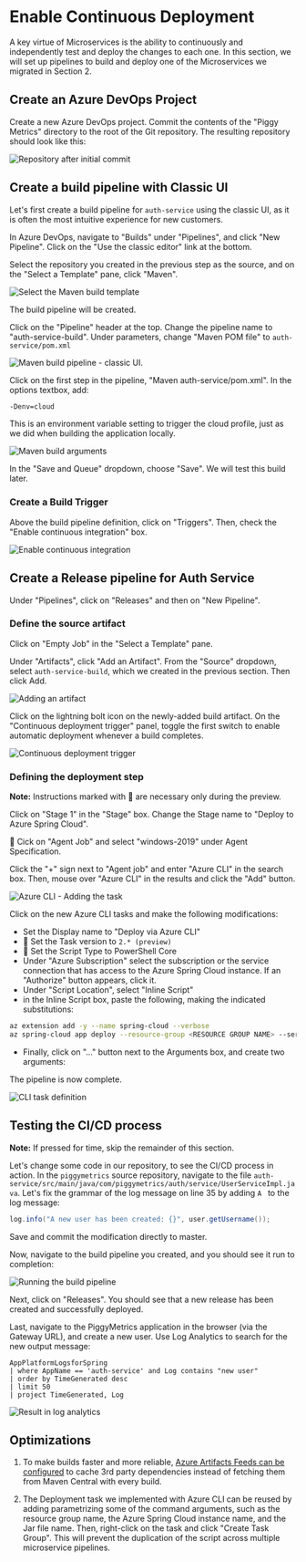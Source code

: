 # Enable Continuous Deployment

A key virtue of Microservices is the ability to continuously and independently test and deploy the changes to each one. In this section, we will set up pipelines to build and deploy one of the Microservices we migrated in Section 2.

## Create an Azure DevOps Project

Create a new Azure DevOps project. Commit the contents of the "Piggy Metrics" directory to the root of the Git repository. The resulting repository should look like this:

![Repository after initial commit](media/01-initial-commit.png)

## Create a build pipeline with Classic UI

Let's first create a build pipeline for `auth-service` using the classic UI, as it is often the most intuitive experience for new customers.

In Azure DevOps, navigate to "Builds" under "Pipelines", and click "New Pipeline". Click on the "Use the classic editor" link at the bottom.

Select the repository you created in the previous step as the source, and on the "Select a Template" pane, click "Maven".

![Select the Maven build template](media/02-select-maven-template.png)

The build pipeline will be created.

Click on the "Pipeline" header at the top. Change the pipeline name to "auth-service-build". Under parameters, change "Maven POM file" to `auth-service/pom.xml`

![Maven build pipeline - classic UI](media/03-build-pipeline-classic.png).

Click on the first step in the pipeline, "Maven auth-service/pom.xml". In the options textbox, add:

```bash
-Denv=cloud
```

This is an environment variable setting to trigger the cloud profile, just as we did when building the application locally.

![Maven build arguments](media/03a-maven-build-arguments.png)

In the "Save and Queue" dropdown, choose "Save". We will test this build later.

### Create a Build Trigger

Above the build pipeline definition, click on "Triggers". Then, check the "Enable continuous integration" box.

![Enable continuous integration](media/03b-enable-continuous-integration.png)

## Create a Release pipeline for Auth Service

Under "Pipelines", click on "Releases" and then on "New Pipeline".

### Define the source artifact

Click on "Empty Job" in the "Select a Template" pane.

Under "Artifacts", click "Add an Artifact".  From the "Source" dropdown, select `auth-service-build`, which we created in the previous section. Then click Add.

![Adding an artifact](media/04-add-an-artifact.png)

Click on the lightning bolt icon on the newly-added build artifact. On the "Continuous deployment trigger" panel, toggle the first switch to enable automatic deployment whenever a build completes.

![Continuous deployment trigger](media/05-continuous-deployment-trigger.png)

### Defining the deployment step

__Note:__ Instructions marked with 🚧 are necessary only during the preview.

Click on "Stage 1" in the "Stage" box. Change the Stage name to "Deploy to Azure Spring Cloud".  

🚧 Cick on "Agent Job" and select "windows-2019" under Agent Specification.

Click the "+" sign next to "Agent job" and enter "Azure CLI" in the search box. Then, mouse over "Azure CLI" in the results and click the "Add" button.

![Azure CLI - Adding the task](media/06-azure-cli-find-task.png)

Click on the new Azure CLI tasks and make the following modifications:

- Set the Display name to "Deploy via Azure CLI"
- 🚧 Set the Task version to `2.* (preview)`
- 🚧 Set the Script Type to PowerShell Core
- Under "Azure Subscription" select the subscription or the service connection that has access to the Azure Spring Cloud instance. If an "Authorize" button appears, click it.
- Under "Script Location", select "Inline Script"
- in the Inline Script box, paste the following, making the indicated substitutions:

```bash
az extension add -y --name spring-cloud --verbose
az spring-cloud app deploy --resource-group <RESOURCE GROUP NAME> --service <AZURE SPRING CLOUD INSTANCE NAME> --name auth-service --jar-path $(System.DefaultWorkingDirectory)/_auth-service-build/drop/auth-service/target/auth-service.jar --verbose
```

- Finally, click on "..." button next to the Arguments box, and create two arguments:

The pipeline is now complete.

![CLI task definition](media/07-cli-task-definition.png)

## Testing the CI/CD process

__Note:__ If pressed for time, skip the remainder of this section.

Let's change some code in our repository, to see the CI/CD process in action. In the `piggymetrics` source repository, navigate to the file `auth-service/src/main/java/com/piggymetrics/auth/service/UserServiceImpl.java`. Let's fix the grammar of the log message on line 35 by adding `A ` to the log message:

```java
log.info("A new user has been created: {}", user.getUsername());
```

Save and commit the modification directly to master.

Now, navigate to the build pipeline you created, and you should see it run to completion:

![Running the build pipeline](media/08-run-build-pipeline.png)

Next, click on "Releases". You should see that a new release has been created and successfully deployed.

Last, navigate to the PiggyMetrics application in the browser (via the Gateway URL), and create a new user. Use Log Analytics to search for the new output message:

```kql
AppPlatformLogsforSpring
| where AppName == 'auth-service' and Log contains "new user" 
| order by TimeGenerated desc
| limit 50
| project TimeGenerated, Log
```

![Result in log analytics](media/09-result-in-log-analytics.png)

## Optimizations

1. To make builds faster and more reliable, [Azure Artifacts Feeds can be configured](https://docs.microsoft.com/en-us/azure/devops/artifacts/maven/upstream-sources?view=azure-devops) to cache 3rd party dependencies instead of fetching them from Maven Central with every build.

1. The Deployment task we implemented with Azure CLI can be reused by adding parametrizing some of the command arguments, such as the resource group name, the Azure Spring Cloud instance name, and the Jar file name. Then, right-click on the task and click "Create Task Group". This will prevent the duplication of the script across multiple microservice pipelines.

